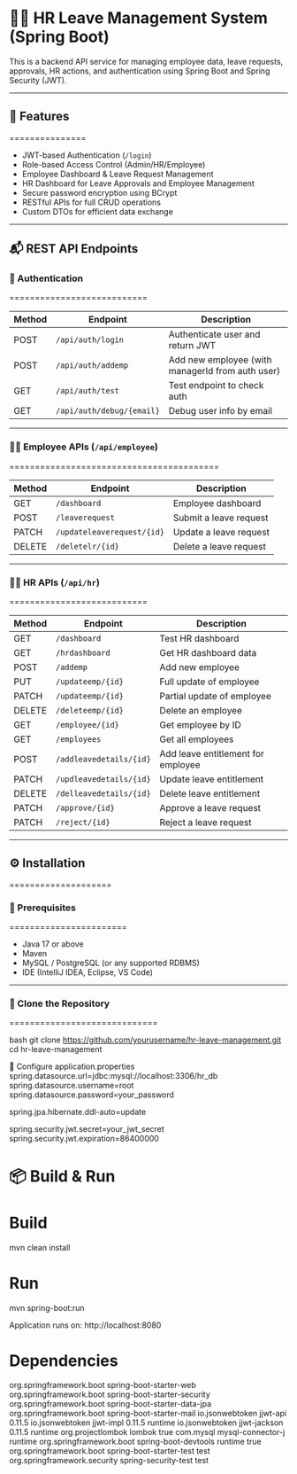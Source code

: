 # 🧑‍💼 HR Leave Management System (Spring Boot)

This is a backend API service for managing employee data, leave requests, approvals, HR actions, and authentication using Spring Boot and Spring Security (JWT).

---

## 🚀 Features
===============


- JWT-based Authentication (`/login`)
- Role-based Access Control (Admin/HR/Employee)
- Employee Dashboard & Leave Request Management
- HR Dashboard for Leave Approvals and Employee Management
- Secure password encryption using BCrypt
- RESTful APIs for full CRUD operations
- Custom DTOs for efficient data exchange

---

## 📬 REST API Endpoints

### 🔐 Authentication
===========================

| Method | Endpoint               | Description                     |
|--------|------------------------|---------------------------------|
| POST   | `/api/auth/login`      | Authenticate user and return JWT |
| POST   | `/api/auth/addemp`     | Add new employee (with managerId from auth user) |
| GET    | `/api/auth/test`       | Test endpoint to check auth     |
| GET    | `/api/auth/debug/{email}` | Debug user info by email      |

---

### 👨‍💼 Employee APIs (`/api/employee`)
=========================================

| Method | Endpoint                            | Description                           |
|--------|-------------------------------------|---------------------------------------|
| GET    | `/dashboard`                        | Employee dashboard                    |
| POST   | `/leaverequest`                     | Submit a leave request                |
| PATCH  | `/updateleaverequest/{id}`          | Update a leave request                |
| DELETE | `/deletelr/{id}`                    | Delete a leave request                |

---

### 🧑‍💼 HR APIs (`/api/hr`)
===========================


| Method | Endpoint                            | Description                                |
|--------|-------------------------------------|--------------------------------------------|
| GET    | `/dashboard`                        | Test HR dashboard                          |
| GET    | `/hrdashboard`                      | Get HR dashboard data                      |
| POST   | `/addemp`                           | Add new employee                           |
| PUT    | `/updateemp/{id}`                   | Full update of employee                    |
| PATCH  | `/updateemp/{id}`                   | Partial update of employee                 |
| DELETE | `/deleteemp/{id}`                   | Delete an employee                         |
| GET    | `/employee/{id}`                    | Get employee by ID                         |
| GET    | `/employees`                        | Get all employees                          |
| POST   | `/addleavedetails/{id}`            | Add leave entitlement for employee         |
| PATCH  | `/updleavedetails/{id}`            | Update leave entitlement                   |
| DELETE | `/delleavedetails/{id}`            | Delete leave entitlement                   |
| PATCH  | `/approve/{id}`                     | Approve a leave request                    |
| PATCH  | `/reject/{id}`                      | Reject a leave request                     |

---

## ⚙️ Installation
====================

### 📌 Prerequisites
=======================

- Java 17 or above
- Maven
- MySQL / PostgreSQL (or any supported RDBMS)
- IDE (IntelliJ IDEA, Eclipse, VS Code)

---

### 📁 Clone the Repository
=============================

bash
git clone https://github.com/yourusername/hr-leave-management.git
cd hr-leave-management



🔧 Configure application.properties
spring.datasource.url=jdbc:mysql://localhost:3306/hr_db
spring.datasource.username=root
spring.datasource.password=your_password

spring.jpa.hibernate.ddl-auto=update

spring.security.jwt.secret=your_jwt_secret
spring.security.jwt.expiration=86400000

📦 Build & Run
================
# Build
mvn clean install

# Run
mvn spring-boot:run


Application runs on: http://localhost:8080


Dependencies
=============

<!-- Spring Boot Starters -->
<dependency>
    <groupId>org.springframework.boot</groupId>
    <artifactId>spring-boot-starter-web</artifactId>
</dependency>

<dependency>
    <groupId>org.springframework.boot</groupId>
    <artifactId>spring-boot-starter-security</artifactId>
</dependency>

<dependency>
    <groupId>org.springframework.boot</groupId>
    <artifactId>spring-boot-starter-data-jpa</artifactId>
</dependency>

<dependency>
    <groupId>org.springframework.boot</groupId>
    <artifactId>spring-boot-starter-mail</artifactId>
</dependency>

<!-- JWT (JSON Web Token) -->
<dependency>
    <groupId>io.jsonwebtoken</groupId>
    <artifactId>jjwt-api</artifactId>
    <version>0.11.5</version>
</dependency>
<dependency>
    <groupId>io.jsonwebtoken</groupId>
    <artifactId>jjwt-impl</artifactId>
    <version>0.11.5</version>
    <scope>runtime</scope>
</dependency>
<dependency>
    <groupId>io.jsonwebtoken</groupId>
    <artifactId>jjwt-jackson</artifactId> <!-- Use jjwt-gson if preferred -->
    <version>0.11.5</version>
    <scope>runtime</scope>
</dependency>

<!-- Lombok for cleaner code with annotations -->
<dependency>
    <groupId>org.projectlombok</groupId>
    <artifactId>lombok</artifactId>
    <optional>true</optional>
</dependency>

<!-- MySQL Driver -->
<dependency>
    <groupId>com.mysql</groupId>
    <artifactId>mysql-connector-j</artifactId>
    <scope>runtime</scope>
</dependency>

<!-- Spring Boot DevTools (for development hot reload) -->
<dependency>
    <groupId>org.springframework.boot</groupId>
    <artifactId>spring-boot-devtools</artifactId>
    <scope>runtime</scope>
    <optional>true</optional>
</dependency>

<!-- Spring Boot Testing -->
<dependency>
    <groupId>org.springframework.boot</groupId>
    <artifactId>spring-boot-starter-test</artifactId>
    <scope>test</scope>
</dependency>

<!-- Spring Security Testing -->
<dependency>
    <groupId>org.springframework.security</groupId>
    <artifactId>spring-security-test</artifactId>
    <scope>test</scope>
</dependency>
